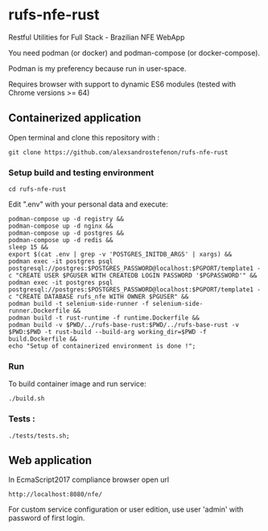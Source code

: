 # rufs-nfe-rust

Restful Utilities for Full Stack - Brazilian NFE WebApp

You need podman (or docker) and podman-compose (or docker-compose).

Podman is my preferency because run in user-space.

Requires browser with support to dynamic ES6 modules (tested with Chrome versions >= 64)

## Containerized application

Open terminal and clone this repository with :
```
git clone https://github.com/alexsandrostefenon/rufs-nfe-rust
```

### Setup build and testing environment
```
cd rufs-nfe-rust
```
Edit ".env" with your personal data and execute:
```
podman-compose up -d registry &&
podman-compose up -d nginx &&
podman-compose up -d postgres &&
podman-compose up -d redis &&
sleep 15 &&
export $(cat .env | grep -v 'POSTGRES_INITDB_ARGS' | xargs) &&
podman exec -it postgres psql postgresql://postgres:$POSTGRES_PASSWORD@localhost:$PGPORT/template1 -c "CREATE USER $PGUSER WITH CREATEDB LOGIN PASSWORD '$PGPASSWORD'" &&
podman exec -it postgres psql postgresql://postgres:$POSTGRES_PASSWORD@localhost:$PGPORT/template1 -c "CREATE DATABASE rufs_nfe WITH OWNER $PGUSER" &&
podman build -t selenium-side-runner -f selenium-side-runner.Dockerfile &&
podman build -t rust-runtime -f runtime.Dockerfile &&
podman build -v $PWD/../rufs-base-rust:$PWD/../rufs-base-rust -v $PWD:$PWD -t rust-build --build-arg working_dir=$PWD -f build.Dockerfile &&
echo "Setup of containerized environment is done !";
```

### Run

To build container image and run service:
```
./build.sh
```

### Tests :
```
./tests/tests.sh;
```

## Web application

In EcmaScript2017 compliance browser open url

`http://localhost:8080/nfe/`

For custom service configuration or user edition, use user 'admin' with password of first login.
